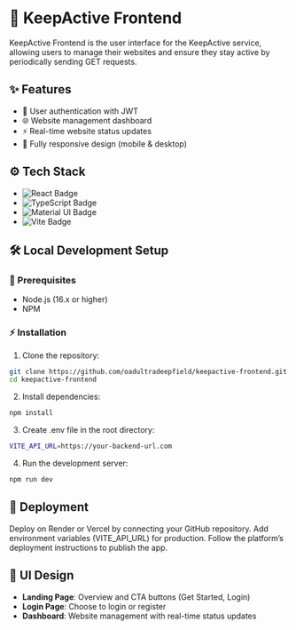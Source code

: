 # 🚀 KeepActive Frontend

KeepActive Frontend is the user interface for the KeepActive service, allowing users to manage their websites and ensure they stay active by periodically sending GET requests.

## ✨ Features

- 🔐 User authentication with JWT
- 🌐 Website management dashboard
- ⚡ Real-time website status updates
- 📱 Fully responsive design (mobile & desktop)

## ⚙️ Tech Stack

- ![React Badge](https://img.shields.io/badge/React-18.2-61DAFB?logo=react&logoColor=white)
- ![TypeScript Badge](https://img.shields.io/badge/TypeScript-5.2-3178C6?logo=typescript&logoColor=white)
- ![Material UI Badge](https://img.shields.io/badge/Material_UI-5.14-007FFF?logo=mui&logoColor=white)
- ![Vite Badge](https://img.shields.io/badge/Vite-5.0-646CFF?logo=vite&logoColor=white)

## 🛠️ Local Development Setup

### 📝 Prerequisites

- Node.js (16.x or higher)
- NPM

### ⚡ Installation

1. Clone the repository:

```bash
git clone https://github.com/oadultradeepfield/keepactive-frontend.git
cd keepactive-frontend
```

2. Install dependencies:

```bash
npm install
```

3. Create .env file in the root directory:

```bash
VITE_API_URL=https://your-backend-url.com
```

4. Run the development server:

```bash
npm run dev
```

## 🚀 Deployment

Deploy on Render or Vercel by connecting your GitHub repository.
Add environment variables (VITE_API_URL) for production.
Follow the platform’s deployment instructions to publish the app.

## 🎨 UI Design

- **Landing Page**: Overview and CTA buttons (Get Started, Login)
- **Login Page**: Choose to login or register
- **Dashboard**: Website management with real-time status updates
